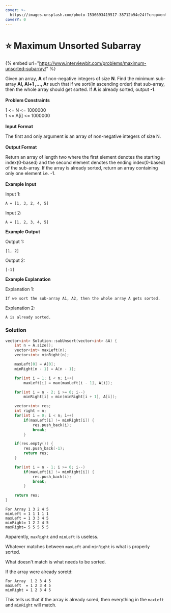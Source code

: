 ```yaml
---
cover: >-
  https://images.unsplash.com/photo-1536693419517-38712b94e24f?crop=entropy&cs=tinysrgb&fm=jpg&ixid=MnwxOTcwMjR8MHwxfHNlYXJjaHwxfHxzY3JhbWJsZWR8ZW58MHx8fHwxNjU5MzgwOTg4&ixlib=rb-1.2.1&q=80
coverY: 0
---
```


# ⭐ Maximum Unsorted Subarray

{% embed url="https://www.interviewbit.com/problems/maximum-unsorted-subarray/" %}



Given an array, **A** of non-negative integers of size **N**. Find the minimum sub-array **Al, Al+1 ,..., Ar** such that if we sort(in ascending order) that sub-array, then the whole array should get sorted. If **A** is already sorted, output **-1**.\
\
**Problem Constraints**

1 <= N <= 1000000\
1 <= A\[i] <= 1000000\
\
**Input Format**

The first and only argument is an array of non-negative integers of size N.\
\
**Output Format**

Return an array of length two where the first element denotes the starting index(0-based) and the second element denotes the ending index(0-based) of the sub-array. If the array is already sorted, return an array containing only one element i.e. -1.\
\
**Example Input**

Input 1:

```
A = [1, 3, 2, 4, 5]
```

Input 2:

```
A = [1, 2, 3, 4, 5]
```

**Example Output**

Output 1:

```
[1, 2]
```

Output 2:

```
[-1]
```

**Example Explanation**

Explanation 1:

```
If we sort the sub-array A1, A2, then the whole array A gets sorted.
```

Explanation 2:

```
A is already sorted.
```

### Solution

```cpp
vector<int> Solution::subUnsort(vector<int> &A) {
    int n = A.size();
    vector<int> maxLeft(n);
    vector<int> minRight(n);

    maxLeft[0] = A[0];
    minRight[n - 1] = A[n - 1];

    for(int i = 1; i < n; i++)
        maxLeft[i] = max(maxLeft[i - 1], A[i]);

    for(int i = n - 2; i >= 0; i--)
        minRight[i] = min(minRight[i + 1], A[i]);

    vector<int> res;
    int right = n;
    for(int i = 0; i < n; i++)
        if(maxLeft[i] != minRight[i]) {
            res.push_back(i);
            break;
        }

    if(res.empty()) {
        res.push_back(-1);
        return res;
    }

    for(int i = n - 1; i >= 0; i--) 
        if(maxLeft[i] != minRight[i]) {
            res.push_back(i);
            break;
        }

    return res;
}

```

```
For Array 1 3 2 4 5
minLeft = 1 1 1 1 1
maxLeft = 1 3 3 4 5
minRight= 1 2 2 4 5
maxRight= 5 5 5 5 5
```

Apparently, `maxRight` and `minLeft` is useless.&#x20;

Whatever matches between `maxLeft` and `minRight` is what is properly sorted.&#x20;

What doesn't match is what needs to be sorted.

If the array were already soretd:

```
For Array  1 2 3 4 5
maxLeft  = 1 2 3 4 5
minRight = 1 2 3 4 5  
```

This tells us that if the array is already sored, then everything in the `maxLeft` and `minRight` will match.&#x20;

